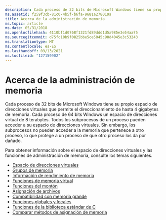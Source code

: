 ```yaml
---
description: Cada proceso de 32 bits de Microsoft Windows tiene su propio espacio de direcciones virtuales que permite el direccionamiento de hasta 4 gigabytes de memoria.
ms.assetid: f259f3cb-81c0-4b5f-b6fa-9681a278019a
title: Acerca de la administración de memoria
ms.topic: article
ms.date: 05/31/2018
ms.openlocfilehash: 4110bf1d0768f1321fd89ddd1d5a985e3e54aa75
ms.sourcegitcommit: d75fc10b9f0825bbe5ce5045c90d4045e3c53243
ms.translationtype: MT
ms.contentlocale: es-ES
ms.lasthandoff: 09/13/2021
ms.locfileid: "127159902"
---
```

# <a name="about-memory-management"></a>Acerca de la administración de memoria

Cada proceso de 32 bits de Microsoft Windows tiene su propio espacio de direcciones virtuales que permite el direccionamiento de hasta 4 gigabytes de memoria. Cada proceso de 64 bits Windows un espacio de direcciones virtual de 8 terabytes. Todos los subprocesos de un proceso pueden acceder a su espacio de direcciones virtuales. Sin embargo, los subprocesos no pueden acceder a la memoria que pertenece a otro proceso, lo que protege a un proceso de que otro proceso los da por dañado.

Para obtener información sobre el espacio de direcciones virtuales y las funciones de administración de memoria, consulte los temas siguientes.

-   [Espacio de direcciones virtuales](virtual-address-space.md)
-   [Grupos de memoria](memory-pools.md)
-   [Información de rendimiento de memoria](memory-performance-information.md)
-   [Funciones de memoria virtual](virtual-memory-functions.md)
-   [Funciones del montón](heap-functions.md)
-   [Asignación de archivos](file-mapping.md)
-   [Compatibilidad con memoria grande](large-memory-support.md)
-   [Funciones globales y locales](global-and-local-functions.md)
-   [Funciones de la biblioteca estándar de C](standard-c-library-functions.md)
-   [Comparar métodos de asignación de memoria](comparing-memory-allocation-methods.md)

 

 



